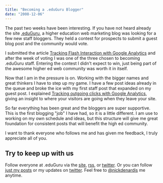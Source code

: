 ```yaml
---
title: "Becoming a .eduGuru Blogger"
date: "2008-12-06"
---
```


The past two weeks have been interesting. If you have not heard already the site [.eduGuru](http://doteduguru.com/), a higher education web marketing blog was looking for a few new staff bloggers. They held a contest for prospects to submit a guest blog post and the community would vote.

I submitted the article [Tracking Flash Interaction with Google Analytics](http://doteduguru.com/id1313-google-analytics-tracking-flash.html) and after the week of voting I was one of the three chosen to becoming .eduGuru staff. Entering the contest I didn't expect to win, just being part of the awesome higher ed web community was worth it in itself.

Now that I am in the pressure is on. Working with the bigger names and great thinkers I have to step up my game. I have a few post ideas already in the queue and broke the ice with my first staff post that expanded on my guest post. I explained [Tracking outgoing clicks with Google Analytics](http://doteduguru.com/id1496-tracking-outgoing-clicks-with-google-analytics.html), giving an insight to where your visitors are going when they leave your site.

So far everything has been great and the bloggers are super supportive. This is the first blogging "job" I have had, so it is a little different. I am use to working on my own schedule and ideas, but this structure will give me great foundation for consistent posts that will benefit the high ed community.

I want to thank everyone who follows me and has given me feedback, I truly appreciate all of you.

## Try to keep up with us

Follow everyone at .eduGuru via the [site](http:/doteduguru.com/), [rss](http://feeds.feedburner.com/DotEDUGuru), or [twitter](http://twitter.com/eduguru). Or you can follow [just my posts](http://doteduguru.com/idauthor/nick) or my updates on [twitter](http://twitter.com/nickdenardis). Feel free to [@nickdenardis](http://twitter.com/home?status=@nickdenardis%20) me anytime.
